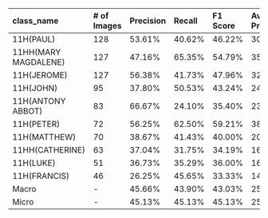 | class_name           | # of Images   | Precision   | Recall   | F1 Score   | Average Precision   |
|:---------------------|:--------------|:------------|:---------|:-----------|:--------------------|
| 11H(PAUL)            | 128           | 53.61%      | 40.62%   | 46.22%     | 30.60%              |
| 11HH(MARY MAGDALENE) | 127           | 47.16%      | 65.35%   | 54.79%     | 35.92%              |
| 11H(JEROME)          | 127           | 56.38%      | 41.73%   | 47.96%     | 32.11%              |
| 11H(JOHN)            | 95            | 37.80%      | 50.53%   | 43.24%     | 24.55%              |
| 11H(ANTONY ABBOT)    | 83            | 66.67%      | 24.10%   | 35.40%     | 23.37%              |
| 11H(PETER)           | 72            | 56.25%      | 62.50%   | 59.21%     | 38.29%              |
| 11H(MATTHEW)         | 70            | 38.67%      | 41.43%   | 40.00%     | 20.78%              |
| 11HH(CATHERINE)      | 63            | 37.04%      | 31.75%   | 34.19%     | 16.75%              |
| 11H(LUKE)            | 51            | 36.73%      | 35.29%   | 36.00%     | 16.79%              |
| 11H(FRANCIS)         | 46            | 26.25%      | 45.65%   | 33.33%     | 14.88%              |
| Macro                | -             | 45.66%      | 43.90%   | 43.03%     | 25.40%              |
| Micro                | -             | 45.13%      | 45.13%   | 45.13%     | 25.85%              |